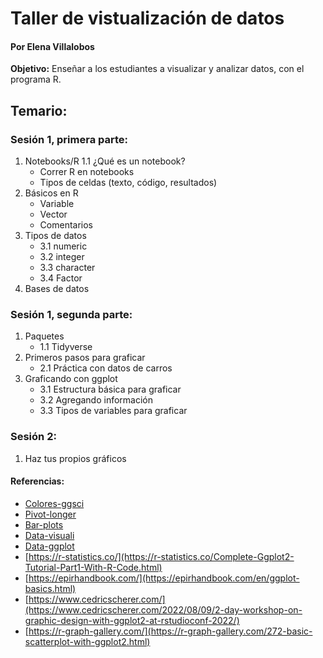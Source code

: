 # Taller de vistualización de datos

#### Por Elena Villalobos

**Objetivo:** Enseñar a los estudiantes a visualizar y analizar datos, con el programa R.

## Temario:

### Sesión 1, primera parte: 

1. Notebooks/R
 1.1 ¿Qué es un notebook?
     - Correr R en notebooks
     - Tipos de celdas (texto, código, resultados)
3. Básicos en R
     - Variable 
     - Vector
     - Comentarios
4. Tipos de datos
     - 3.1 numeric
     - 3.2 integer
     - 3.3 character
     - 3.4 Factor
4. Bases de datos

### Sesión 1, segunda parte: 

1. Paquetes
   - 1.1 Tidyverse
2. Primeros pasos para graficar
   - 2.1 Práctica con datos de carros
3. Graficando con ggplot
   - 3.1 Estructura básica para graficar
   - 3.2 Agregando información
   - 3.3 Tipos de variables para graficar



### Sesión 2:

1. Haz tus propios gráficos

#### Referencias:

- [Colores-ggsci](https://cran.r-project.org/web/packages/ggsci/vignettes/ggsci.html)
- [Pivot-longer](https://tidyr.tidyverse.org/reference/pivot_longer.html)
- [Bar-plots](http://www.sthda.com/english/wiki/ggplot2-barplots-quick-start-guide-r-software-and-data-visualization)
- [Data-visuali](https://r4ds.had.co.nz/data-visualisation.html)
- [Data-ggplot](https://datacarpentry.org/R-ecology-lesson/04-visualization-ggplot2.html)
- [https://r-statistics.co/](https://r-statistics.co/Complete-Ggplot2-Tutorial-Part1-With-R-Code.html)
- [https://epirhandbook.com/](https://epirhandbook.com/en/ggplot-basics.html)
- [https://www.cedricscherer.com/](https://www.cedricscherer.com/2022/08/09/2-day-workshop-on-graphic-design-with-ggplot2-at-rstudioconf-2022/)
- [https://r-graph-gallery.com/](https://r-graph-gallery.com/272-basic-scatterplot-with-ggplot2.html)
